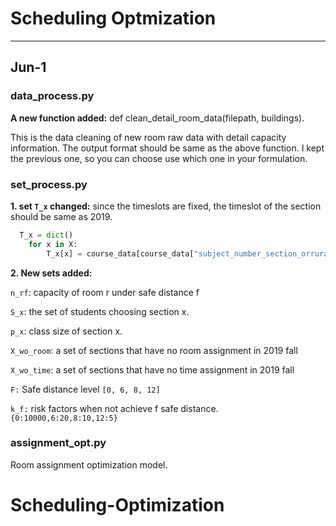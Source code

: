# Scheduling Optmization 

-----

Jun-1
-----

### data\_process.py

**A new function added:** def clean\_detail\_room\_data(filepath, buildings).

This is the data cleaning of new room raw data with deta​​il capacity information. The output format should be same as the above function. I kept the previous one, so you can choose use which one in your formulation.

### set\_process.py

**1\. set `T_x` changed:** since the timeslots are fixed, the timeslot of the section should be same as 2019.

```python
  T_x = dict()
    for x in X:
        T_x[x] = course_data[course_data["subject_number_section_orrurance"] == x]["full_time"].tolist()
```

**2\. New sets added:**

`n_rf`: capacity of room r under safe distance f

`S_x`: the set of students choosing section x.

`p_x`: class size of section x.

`X_wo_room`: a set of sections that have no room assignment in 2019 fall

`X_wo_time`: a set of sections that have no time assignment in 2019 fall

`F:` Safe distance level `[0, 6, 8, 12]`

`k_f:` risk factors when not achieve f safe distance. `{0:10000,6:20,8:10,12:5}`

### assignment\_opt.py

Room assignment optimization model.

# Scheduling-Optimization
